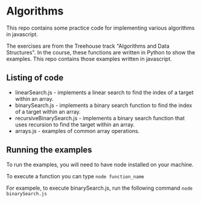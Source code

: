 # Algorithms

This repo contains some practice code for implementing various algorithms in javascript.

The exercises are from the Treehouse track "Algorithms and Data Structures".  In the course, these functions are written in Python to show the
examples.  This repo contains those examples written in javascript.

## Listing of code

* linearSearch.js - implements a linear search to find the index of a target within an array.
* binarySearch.js - implements a binary search function to find the index of a target within an array.
* recursiveBinarySearch.js - implements a binary search function that uses recursion to find the target within an array.
* arrays.js - examples of common array operations.

## Running the examples

To run the examples, you will need to have node installed on your machine.

To execute a function you can type
`node function_name`

For exampele, to execute binarySearch.js, run the following command
`node binarySearch.js`